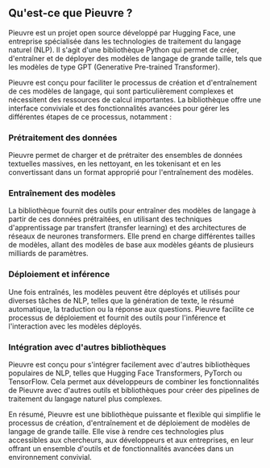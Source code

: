 ## Qu'est-ce que Pieuvre ?

Pieuvre est un projet open source développé par Hugging Face, une entreprise spécialisée dans les technologies de traitement du langage naturel (NLP). Il s'agit d'une bibliothèque Python qui permet de créer, d'entraîner et de déployer des modèles de langage de grande taille, tels que les modèles de type GPT (Generative Pre-trained Transformer).

Pieuvre est conçu pour faciliter le processus de création et d'entraînement de ces modèles de langage, qui sont particulièrement complexes et nécessitent des ressources de calcul importantes. La bibliothèque offre une interface conviviale et des fonctionnalités avancées pour gérer les différentes étapes de ce processus, notamment :

### Prétraitement des données

Pieuvre permet de charger et de prétraiter des ensembles de données textuelles massives, en les nettoyant, en les tokenisant et en les convertissant dans un format approprié pour l'entraînement des modèles.

### Entraînement des modèles

La bibliothèque fournit des outils pour entraîner des modèles de langage à partir de ces données prétraitées, en utilisant des techniques d'apprentissage par transfert (transfer learning) et des architectures de réseaux de neurones transformers. Elle prend en charge différentes tailles de modèles, allant des modèles de base aux modèles géants de plusieurs milliards de paramètres.

### Déploiement et inférence

Une fois entraînés, les modèles peuvent être déployés et utilisés pour diverses tâches de NLP, telles que la génération de texte, le résumé automatique, la traduction ou la réponse aux questions. Pieuvre facilite ce processus de déploiement et fournit des outils pour l'inférence et l'interaction avec les modèles déployés.

### Intégration avec d'autres bibliothèques

Pieuvre est conçu pour s'intégrer facilement avec d'autres bibliothèques populaires de NLP, telles que Hugging Face Transformers, PyTorch ou TensorFlow. Cela permet aux développeurs de combiner les fonctionnalités de Pieuvre avec d'autres outils et bibliothèques pour créer des pipelines de traitement du langage naturel plus complexes.

En résumé, Pieuvre est une bibliothèque puissante et flexible qui simplifie le processus de création, d'entraînement et de déploiement de modèles de langage de grande taille. Elle vise à rendre ces technologies plus accessibles aux chercheurs, aux développeurs et aux entreprises, en leur offrant un ensemble d'outils et de fonctionnalités avancées dans un environnement convivial.